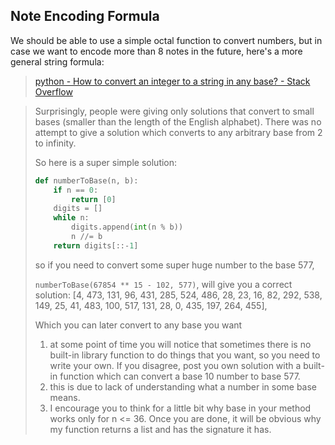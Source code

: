## Note Encoding Formula
We should be able to use a simple octal function to convert numbers, but in case we want to encode more than 8 notes in the future, here's a more general string formula:

> [python - How to convert an integer to a string in any base? - Stack Overflow](https://stackoverflow.com/questions/2267362/how-to-convert-an-integer-to-a-string-in-any-base)


> Surprisingly, people were giving only solutions that convert to small bases (smaller than the length of the English alphabet). There was no attempt to give a solution which converts to any arbitrary base from 2 to infinity.
> 
> So here is a super simple solution:
> 
> ```python
> def numberToBase(n, b):
>     if n == 0:
>         return [0]
>     digits = []
>     while n:
>         digits.append(int(n % b))
>         n //= b
>     return digits[::-1]
> ```
> 
> so if you need to convert some super huge number to the base 577,
> 
> `numberToBase(67854 ** 15 - 102, 577)`, will give you a correct solution: [4, 473, 131, 96, 431, 285, 524, 486, 28, 23, 16, 82, 292, 538, 149, 25, 41, 483, 100, 517, 131, 28, 0, 435, 197, 264, 455],
> 
> Which you can later convert to any base you want
> 
> 1. at some point of time you will notice that sometimes there is no built-in library function to do things that you want, so you need to write your own. If you disagree, post you own solution with a built-in function which can convert a base 10 number to base 577.
> 2. this is due to lack of understanding what a number in some base means.
> 3. I encourage you to think for a little bit why base in your method works only for n <= 36. Once you are done, it will be obvious why my function returns a list and has the signature it has.
> 
